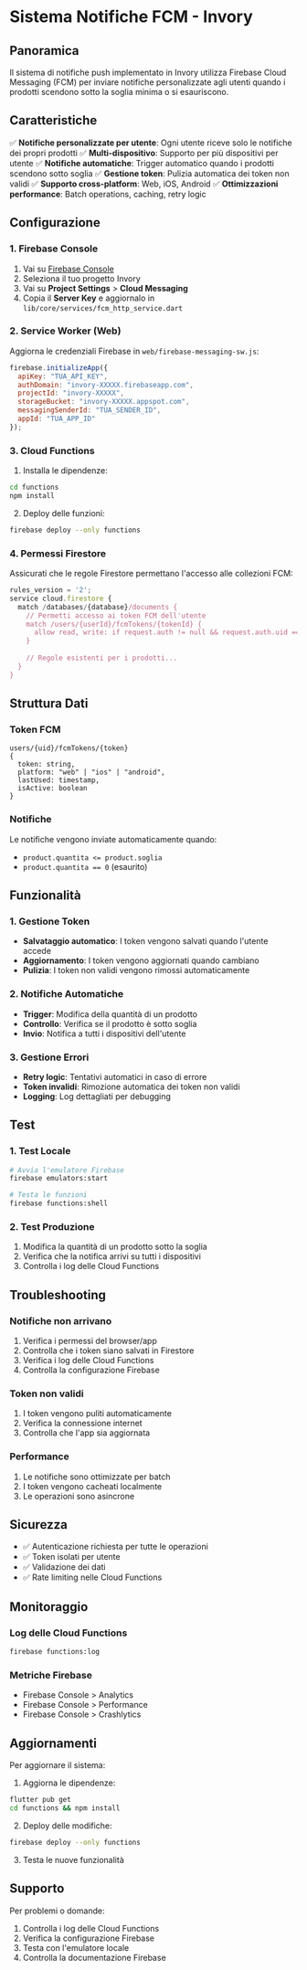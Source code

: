 # Sistema Notifiche FCM - Invory

## Panoramica

Il sistema di notifiche push implementato in Invory utilizza Firebase Cloud Messaging (FCM) per inviare notifiche personalizzate agli utenti quando i prodotti scendono sotto la soglia minima o si esauriscono.

## Caratteristiche

✅ **Notifiche personalizzate per utente**: Ogni utente riceve solo le notifiche dei propri prodotti
✅ **Multi-dispositivo**: Supporto per più dispositivi per utente
✅ **Notifiche automatiche**: Trigger automatico quando i prodotti scendono sotto soglia
✅ **Gestione token**: Pulizia automatica dei token non validi
✅ **Supporto cross-platform**: Web, iOS, Android
✅ **Ottimizzazioni performance**: Batch operations, caching, retry logic

## Configurazione

### 1. Firebase Console

1. Vai su [Firebase Console](https://console.firebase.google.com/)
2. Seleziona il tuo progetto Invory
3. Vai su **Project Settings** > **Cloud Messaging**
4. Copia il **Server Key** e aggiornalo in `lib/core/services/fcm_http_service.dart`

### 2. Service Worker (Web)

Aggiorna le credenziali Firebase in `web/firebase-messaging-sw.js`:

```javascript
firebase.initializeApp({
  apiKey: "TUA_API_KEY",
  authDomain: "invory-XXXXX.firebaseapp.com",
  projectId: "invory-XXXXX",
  storageBucket: "invory-XXXXX.appspot.com",
  messagingSenderId: "TUA_SENDER_ID",
  appId: "TUA_APP_ID"
});
```

### 3. Cloud Functions

1. Installa le dipendenze:
```bash
cd functions
npm install
```

2. Deploy delle funzioni:
```bash
firebase deploy --only functions
```

### 4. Permessi Firestore

Assicurati che le regole Firestore permettano l'accesso alle collezioni FCM:

```javascript
rules_version = '2';
service cloud.firestore {
  match /databases/{database}/documents {
    // Permetti accesso ai token FCM dell'utente
    match /users/{userId}/fcmTokens/{tokenId} {
      allow read, write: if request.auth != null && request.auth.uid == userId;
    }
    
    // Regole esistenti per i prodotti...
  }
}
```

## Struttura Dati

### Token FCM
```
users/{uid}/fcmTokens/{token}
{
  token: string,
  platform: "web" | "ios" | "android",
  lastUsed: timestamp,
  isActive: boolean
}
```

### Notifiche
Le notifiche vengono inviate automaticamente quando:
- `product.quantita <= product.soglia`
- `product.quantita == 0` (esaurito)

## Funzionalità

### 1. Gestione Token
- **Salvataggio automatico**: I token vengono salvati quando l'utente accede
- **Aggiornamento**: I token vengono aggiornati quando cambiano
- **Pulizia**: I token non validi vengono rimossi automaticamente

### 2. Notifiche Automatiche
- **Trigger**: Modifica della quantità di un prodotto
- **Controllo**: Verifica se il prodotto è sotto soglia
- **Invio**: Notifica a tutti i dispositivi dell'utente

### 3. Gestione Errori
- **Retry logic**: Tentativi automatici in caso di errore
- **Token invalidi**: Rimozione automatica dei token non validi
- **Logging**: Log dettagliati per debugging

## Test

### 1. Test Locale
```bash
# Avvia l'emulatore Firebase
firebase emulators:start

# Testa le funzioni
firebase functions:shell
```

### 2. Test Produzione
1. Modifica la quantità di un prodotto sotto la soglia
2. Verifica che la notifica arrivi su tutti i dispositivi
3. Controlla i log delle Cloud Functions

## Troubleshooting

### Notifiche non arrivano
1. Verifica i permessi del browser/app
2. Controlla che i token siano salvati in Firestore
3. Verifica i log delle Cloud Functions
4. Controlla la configurazione Firebase

### Token non validi
1. I token vengono puliti automaticamente
2. Verifica la connessione internet
3. Controlla che l'app sia aggiornata

### Performance
1. Le notifiche sono ottimizzate per batch
2. I token vengono cacheati localmente
3. Le operazioni sono asincrone

## Sicurezza

- ✅ Autenticazione richiesta per tutte le operazioni
- ✅ Token isolati per utente
- ✅ Validazione dei dati
- ✅ Rate limiting nelle Cloud Functions

## Monitoraggio

### Log delle Cloud Functions
```bash
firebase functions:log
```

### Metriche Firebase
- Firebase Console > Analytics
- Firebase Console > Performance
- Firebase Console > Crashlytics

## Aggiornamenti

Per aggiornare il sistema:

1. Aggiorna le dipendenze:
```bash
flutter pub get
cd functions && npm install
```

2. Deploy delle modifiche:
```bash
firebase deploy --only functions
```

3. Testa le nuove funzionalità

## Supporto

Per problemi o domande:
1. Controlla i log delle Cloud Functions
2. Verifica la configurazione Firebase
3. Testa con l'emulatore locale
4. Controlla la documentazione Firebase 